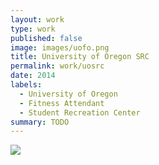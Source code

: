 ```yaml
---
layout: work
type: work
published: false
image: images/uofo.png
title: University of Oregon SRC
permalink: work/uosrc
date: 2014
labels:
  - University of Oregon
  - Fitness Attendant
  - Student Recreation Center
summary: TODO
---
```


<div class="ui small rounded images">
  <img class="ui image" src="../images/eyegenix.png">
</div>

